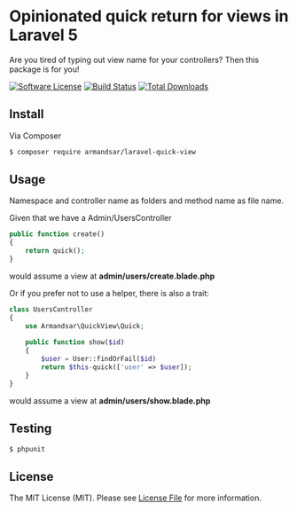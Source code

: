 # Opinionated quick return for views in Laravel 5

Are you tired of typing out view name for your controllers? Then this package is for you!

[![Software License](https://img.shields.io/badge/license-MIT-brightgreen.svg?style=flat-square)](LICENSE.md)
[![Build Status](https://img.shields.io/travis/armandsar/laravel-quick-view/master.svg?style=flat-square)](https://travis-ci.org/armandsar/laravel-quick-view)
[![Total Downloads](https://img.shields.io/packagist/dt/armandsar/laravel-quick-view.svg?style=flat-square)](https://packagist.org/packages/armandsar/laravel-quick-view)

## Install

Via Composer

``` bash
$ composer require armandsar/laravel-quick-view
```


## Usage

Namespace and controller name as folders and method name as file name.

Given that we have a Admin/UsersController

``` php
public function create()
{
    return quick();
}
```

would assume a view at **admin/users/create.blade.php**


Or if you prefer not to use a helper, there is also a trait:


``` php
class UsersController
{
    use Armandsar\QuickView\Quick;
    
    public function show($id)
    {
        $user = User::findOrFail($id)
        return $this-quick(['user' => $user]);
    }
}    

```

would assume a view at **admin/users/show.blade.php**

## Testing

``` bash
$ phpunit
```

## License

The MIT License (MIT). Please see [License File](LICENSE.md) for more information.